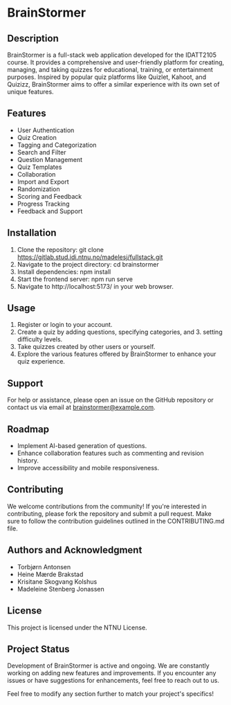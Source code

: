 # BrainStormer
## Description
BrainStormer is a full-stack web application developed for the IDATT2105 course. It provides a comprehensive and user-friendly platform for creating, managing, and taking quizzes for educational, training, or entertainment purposes. Inspired by popular quiz platforms like Quizlet, Kahoot, and Quizizz, BrainStormer aims to offer a similar experience with its own set of unique features.

## Features
- User Authentication
- Quiz Creation
- Tagging and Categorization
- Search and Filter
- Question Management
- Quiz Templates
- Collaboration
- Import and Export
- Randomization
- Scoring and Feedback
- Progress Tracking
- Feedback and Support

## Installation
1. Clone the repository: git clone https://gitlab.stud.idi.ntnu.no/madelesj/fullstack.git
2. Navigate to the project directory: cd brainstormer
3. Install dependencies: npm install
4. Start the frontend server: npm run serve
5. Navigate to http://localhost:5173/ in your web browser.

## Usage
1. Register or login to your account.
2. Create a quiz by adding questions, specifying categories, and 3. setting difficulty levels.
4. Take quizzes created by other users or yourself.
5. Explore the various features offered by BrainStormer to enhance your quiz experience.

## Support
For help or assistance, please open an issue on the GitHub repository or contact us via email at brainstormer@example.com.

## Roadmap
* Implement AI-based generation of questions.
* Enhance collaboration features such as commenting and revision history.
* Improve accessibility and mobile responsiveness.

## Contributing
We welcome contributions from the community! If you're interested in contributing, please fork the repository and submit a pull request. Make sure to follow the contribution guidelines outlined in the CONTRIBUTING.md file.

## Authors and Acknowledgment
- Torbjørn Antonsen
- Heine Mærde Brakstad 
- Krisitane Skogvang Kolshus
- Madeleine Stenberg Jonassen

## License
This project is licensed under the NTNU License.

## Project Status
Development of BrainStormer is active and ongoing. We are constantly working on adding new features and improvements. If you encounter any issues or have suggestions for enhancements, feel free to reach out to us.

Feel free to modify any section further to match your project's specifics!